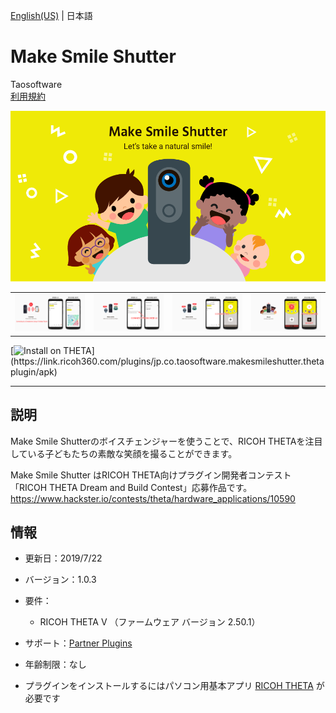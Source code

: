 [English(US)](README.md) | 日本語

# Make Smile Shutter
Taosoftware  
[利用規約](https://github.com/baobab2013/makesmileshutter#terms)

<div align="center">
 <img src="1.png">
 <table>
  <tr>
   <td><img src="2.png"></td>
   <td><img src="3.png"></td>
   <td><img src="4.png"></td>
   <td><img src="5.png"></td>
  </tr>
 </table>
</div>

[![Install on THETA](https://assets.ricoh360.com/image/upload/v1/front/theta/install-button.svg?)](https://link.ricoh360.com/plugins/jp.co.taosoftware.makesmileshutter.thetaplugin/apk)

***

## 説明
Make Smile Shutterのボイスチェンジャーを使うことで、RICOH THETAを注目している子どもたちの素敵な笑顔を撮ることができます。  
  
Make Smile Shutter はRICOH THETA向けプラグイン開発者コンテスト「RICOH THETA Dream and Build Contest」応募作品です。  
https://www.hackster.io/contests/theta/hardware_applications/10590  
  
## 情報
  * 更新日：2019/7/22
  * バージョン：1.0.3
  * 要件：
    * RICOH THETA V （ファームウェア バージョン 2.50.1）
  * サポート：[Partner Plugins](https://github.com/baobab2013/makesmileshutter)
  * 年齢制限：なし

* プラグインをインストールするにはパソコン用基本アプリ [RICOH THETA](https://theta360.com/ja/about/application/pc.html#app-detail-01) が必要です
